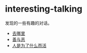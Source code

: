 # interesting-talking
发现的一些有趣的对话。
- [去哪里][url-issue3]
- [善与恶][url-issue2]
- [人是为了什么而活][url-issue1]





[url-issue1]:https://github.com/XXHolic/interesting-talking/issues/1
[url-issue2]:https://github.com/XXHolic/interesting-talking/issues/2
[url-issue3]:https://github.com/XXHolic/interesting-talking/issues/3
